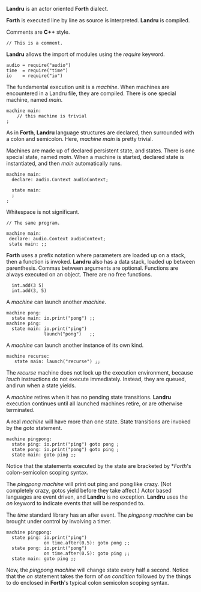 
**Landru** is an actor oriented **Forth** dialect.

**Forth** is executed line by line as source is interpreted. **Landru** is compiled.

Comments are **C++** style.

```
// This is a comment.
```

**Landru** allows the import of modules using the *require* keyword.

```
audio = require("audio")
time  = require("time")
io    = require("io")
```

The fundamental execution unit is a *machine*. When machines are
encountered in a Landru file, they are compiled. There is one special
machine, named *main*.

```
machine main:
    // this machine is trivial
;
```

As in **Forth**, **Landru** language structures are declared, then surrounded
with a colon and semicolon. Here, *machine main* is pretty trivial.

Machines are made up of declared persistent state, and states. There is one
special state, named *main*. When a machine is started, declared state is
instantiated, and then *main* automatically runs.

```
machine main:
  declare: audio.Context audioContext;

  state main:
  ;
;
```

Whitespace is not significant.

```
// The same program.

machine main:
 declare: audio.Context audioContext;
 state main: ;;
```

**Forth** uses a prefix notation where parameters are loaded up on a stack, then
a function is invoked. **Landru** also has a data stack, loaded up between
parenthesis. Commas between arguments are optional. Functions are always
executed on an object. There are no free functions.

```
  int.add(3 5)
  int.add(3, 5)
```

A *machine* can launch another *machine*.

```
machine pong:
  state main: io.print("pong") ;;
machine ping:
  state main: io.print("ping")
              launch("pong")   ;;
```

A *machine* can launch another instance of its own kind.

```
machine recurse:
   state main: launch("recurse") ;;
```

The *recurse* machine does not lock up the execution environment,
because *lauch* instructions do not execute immediately. Instead, they are
queued, and run when a state yields.

A *machine* retires when it has no pending state transitions. **Landru**
execution continues until all launched machines retire, or are otherwise
terminated.

A real *machine* will have more than one state. State transitions are invoked
by the *goto* statement.

```
machine pingpong:
  state ping: io.print("ping") goto pong ;
  state pong: io.print("pong") goto ping ;
  state main: goto ping ;;
```

Notice that the statements executed by the state are bracketed by **Forth*'s
colon-semicolon scoping syntax.

The *pingpong machine* will print out ping and pong like crazy. (Not completely
crazy, gotos yield before they take affect.) Actor based
languages are event driven, and **Landru** is no exception. **Landru** uses
the *on* keyword to indicate events that will be responded to.

The *time* standard library has an after event. The *pingpong machine* can be
brought under control by involving a timer.

```
machine pingpong:
  state ping: io.print("ping")
              on time.after(0.5): goto pong ;;
  state pong: io.print("pong")
              on time.after(0.5): goto ping ;;
  state main: goto ping ;;
```

Now, the *pingpong machine* will change state every half a second. Notice that
the *on* statement takes the form of *on condition* followed by the things to do
enclosed in **Forth**'s typical colon semicolon scoping syntax.

